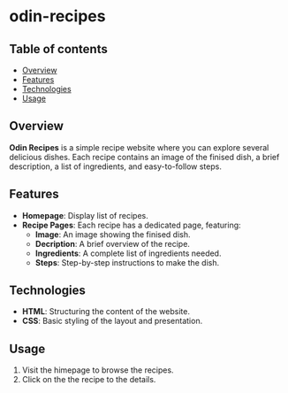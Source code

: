 # odin-recipes
## Table of contents
- [Overview](#overview)
- [Features](#features)
- [Technologies](#technologies)
- [Usage](#usage)
## Overview
**Odin Recipes** is a simple recipe website where you can explore several delicious dishes. Each recipe contains an image of the finised dish, a brief description, a list of ingredients, and easy-to-follow steps.
## Features
- **Homepage**: Display list of recipes.
- **Recipe Pages**: Each recipe has a dedicated page, featuring:
    - **Image**: An image showing the finised dish.
    - **Decription**: A brief overview of the recipe.
    - **Ingredients**: A complete list of ingredients needed.
    - **Steps**: Step-by-step instructions to make the dish.
## Technologies
- **HTML**: Structuring the content of the website.
- **CSS**: Basic styling of the layout and presentation.
## Usage
1. Visit the himepage to browse the recipes.
2. Click on the the recipe to the details.